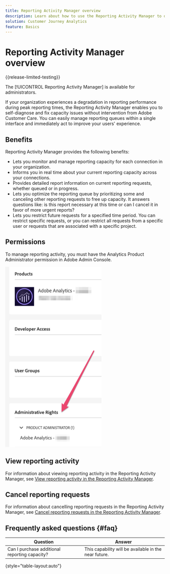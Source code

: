 ```yaml
---
title: Reporting Activity Manager overview
description: Learn about how to use the Reporting Activity Manager to diagnose and fix capacity issues during peak reporting times.
solution: Customer Journey Analytics
feature: Basics
---
```

# Reporting Activity Manager overview

{{release-limited-testing}}

The [!UICONTROL Reporting Activity Manager] is available for administrators. 

If your organization experiences a degradation in reporting performance during peak reporting times, the Reporting Activity Manager enables you to self-diagnose and fix capacity issues without intervention from Adobe Customer Care. You can easily manage reporting queues within a single interface and immediately act​​ to improve your users' experience. 

## Benefits

Reporting Activity Manager provides the following benefits:

* Lets you monitor and manage reporting capacity for each connection in your organization.
* Informs you in real time about your current reporting capacity across your connections.
* Provides detailed report information on current reporting requests, whether queued or in progress.
* Lets you optimize the reporting queue by prioritizing some and canceling other reporting requests to free up capacity. It answers questions like: is this report necessary at this time or can I cancel it in favor of more urgent reports?
* Lets you restrict future requests for a specified time period. You can restrict specific requests, or you can restrict all requests from a specific user or requests that are associated with a specific project. 

## Permissions

<!-- update for CJA -->

To manage reporting activity, you must have the Analytics Product Administrator permission in Adobe Admin Console.

![permission](assets/rep-mgr-permission.png)

## View reporting activity

For information about viewing reporting activity in the Reporting Activity Manager, see [View reporting activity in the Reporting Activity Manager](/help/reporting-activity-manager/reporting-activity.md).

## Cancel reporting requests

For information about cancelling reporting requests in the Reporting Activity Manager, see [Cancel reporting requests in the Reporting Activity Manager](/help/reporting-activity-manager/reporting-activity-cancel-requests.md).

## Frequently asked questions {#faq}

| Question | Answer |
| --- | --- |
| Can I purchase additional reporting capacity? | This capability will be available in the near future. |

{style="table-layout:auto"}
